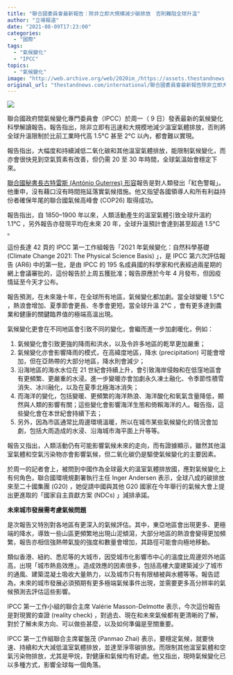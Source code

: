 ```yaml
---
title: "聯合國委員會最新報告：除非立即大規模減少碳排放　否則難阻全球升溫"
author: "立場報道"
date: "2021-08-09T17:23:00"
categories:
  - "國際"
tags:
  - "氣候變化"
  - "IPCC"
topics:
  - "氣候變化"
image: "http://web.archive.org/web/2020im_/https://assets.thestandnews.com/media/photos/20210809-06_caQNUNM.png"
original_url: "thestandnews.com/international/聯合國委員會最新報告除非立即大規模減碳排放-否則難阻全球升溫"
---
```

![](http://web.archive.org/web/2020im_/https://assets.thestandnews.com/media/photos/20210809-06_caQNUNM.png)

聯合國政府間氣候變化專門委員會（IPCC）於周一（ 9 日）發表最新的氣候變化科學解讀報告。報告指出，除非立即有迅速和大規模地減少溫室氣體排放，否則將全球升溫限制於比前工業時代高 1.5°C 甚至 2°C 以內，都會難以實現。 

報告指出，大幅度和持續減低二氧化碳和其他溫室氣體排放，能限制氣候變化，而亦會很快見到空氣質素有改善，但仍需 20 至 30 年時間，全球氣溫始會穩定下來。

[聯合國秘書長古特雷斯 (António Guterres) 形容](http://web.archive.org/web/20211119021836/https://www.bbc.com/news/science-environment-58130705)報告是對人類發出「紅色警報」。他重申，沒有藉口沒有時間拖延落實氣候措施。他又指望各國領導人和所有利益持份者確保年尾的聯合國氣候高峰會 (COP26) 取得成功。

報告指出，自 1850–1900 年以來，人類活動產生的溫室氣體引致全球升溫約 1.1°C ，另外報告亦發現平均在未來 20 年，全球升溫預計會達到甚至超過 1.5°C 。

這份長達 42 頁的 IPCC 第一工作組報告「2021 年氣候變化：自然科學基礎 (Climate Change 2021: The Physical Science Basis) 」，是 IPCC 第六次評估報告 (AR6) 中的第一批，是由 IPCC 的 195 名成員國的科學家和代表經過兩星期的網上會議審批的，這份報告於上周五獲批准；報告原應於今年 4 月發布，但因疫情延至今天才公布。

報告預測，在未來幾十年，在全球所有地區，氣候變化都加劇。當全球變暖 1.5°C ，熱浪會增加、夏季節會更長、冬季會更短。當全球升溫 2°C ，會有更多達到農業和健康的關鍵臨界值的極端高溫出現。

氣候變化更會在不同地區會引致不同的變化，會繼而進一步加劇暖化，例如：

1.  氣候變化會引致更強的降雨和洪水，以及令許多地區的乾旱更加嚴重；
2.  氣候變化亦會影響降雨的模式，在高緯度地區，降水 (precipitation) 可能會增加，但在亞熱帶的大部分地區，降水則會減少；
3.  沿海地區的海水水位在 21 世紀會持續上升，會引致海岸侵蝕和在低窪地區會有更頻繁、更嚴重的水浸。進一步變暖亦會加劇永久凍土融化、令季節性積雪消失、冰川融化，以及在夏季北極海冰消失；
4.  而海洋的變化，包括變暖、更頻繁的海洋熱浪、海洋酸化和氧氣含量降低，顯然與人類的影響有關；這些變化會影響海洋生態和倚賴海洋的人。報告指，這些變化會在本世紀會持續下去；
5.  另外，因為市區通常比周邊環境溫暖，所以在城市某些氣候變化的情況會加劇，包括大雨造成的水浸、沿海城市海平面上升等等。

報告又指出，人類活動仍有可能影響氣候未來的走向，而有證據顯示，雖然其他溫室氣體和空氣污染物亦會影響氣候，但二氧化碳仍是驅使氣候變化的主要因素。

於周一的記者會上，被問到中國作為全球最大的溫室氣體排放國，應對氣候變化上有何角色，聯合國環境規劃署執行主任 Inger Andersen 表示，全球八成的碳排放來至二十國集團 (G20) ，她促請中國與其他 G20 國家在今年舉行的氣候大會上提出更進取的「國家自主貢獻方案 (NDCs) 」減排承諾。

**未來城市發展需考慮氣候問題**

是次報告又特別對各地區有更深入的氣候評估。其中，東亞地區會出現更多、更極端的降水，導致一些山區更頻繁地出現山泥傾瀉，大部分地區的熱浪會變得更加頻繁，報告亦相信強熱帶氣旋的強度和數量會增加，其路徑可能會向極地移動。

類似香港、紐約、悉尼等的大城市，因受城市化影響市中心的溫度比周邊郊外地區高，出現「城市熱島效應」。造成效應的因素很多，包括高樓大廈建築減少了城市的通風、建築混凝土吸收大量熱力，以及城市只有有限植被與水體等等。報告認為，未來的城市發展必須預期有更多極端氣候事件出現，並需要更多高分辨率的氣候預測去評估這些影響。

IPCC 第一工作小組的聯合主席 Valérie Masson-Delmotte 表示，今次這份報告是對現實的查證 (reality check) ，對過去、現在和未來氣候都有更清晰的了解，對於了解未來方向、可以做些甚麼，以及如何準偏是至關重要。

IPCC 第一工作組聯合主席翟盤茂 (Panmao Zhai) 表示，要穩定氣候，就要快速、持續和大大減低溫室氣體排放，並達至淨零碳排放。而限制其他溫室氣體和空氣污染物排放，尤其是甲烷，對健康和氣候均有好處。他又指出，現時氣候變化已以多種方式，影響全球每一個角落。